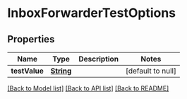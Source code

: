 # InboxForwarderTestOptions
## Properties

Name | Type | Description | Notes
------------ | ------------- | ------------- | -------------
**testValue** | [**String**](string) |  | [default to null]

[[Back to Model list]](../README#documentation-for-models) [[Back to API list]](../README#documentation-for-api-endpoints) [[Back to README]](../README)


